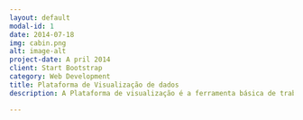 ```yaml
---
layout: default
modal-id: 1
date: 2014-07-18
img: cabin.png
alt: image-alt
project-date: A pril 2014
client: Start Bootstrap
category: Web Development
title: Plataforma de Visualização de dados
description: A Plataforma de visualização é a ferramenta básica de trabalho da Platipus. Trata-se de uma interface gráfica com dashboards inteligentes para visualização dos dados, indicadores e modelos.

---
```

